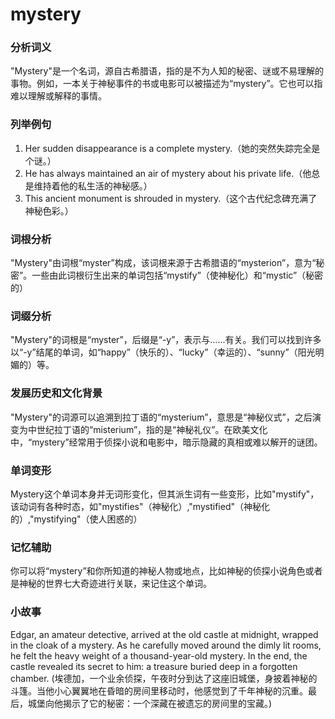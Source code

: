 # mystery

### 分析词义

  

"Mystery"是一个名词，源自古希腊语，指的是不为人知的秘密、谜或不易理解的事物。例如，一本关于神秘事件的书或电影可以被描述为“mystery”。它也可以指难以理解或解释的事情。

  

### 列举例句

  

1.  Her sudden disappearance is a complete mystery.（她的突然失踪完全是个谜。）
2.  He has always maintained an air of mystery about his private life.（他总是维持着他的私生活的神秘感。）
3.  This ancient monument is shrouded in mystery.（这个古代纪念碑充满了神秘色彩。）

  

### 词根分析

  

"Mystery"由词根“myster”构成，该词根来源于古希腊语的“mysterion”，意为“秘密”。一些由此词根衍生出来的单词包括“mystify”（使神秘化）和“mystic”（秘密的）

  

### 词缀分析

  

"Mystery"的词根是“myster”，后缀是“-y”，表示与……有关。我们可以找到许多以“-y”结尾的单词，如“happy”（快乐的）、“lucky”（幸运的）、“sunny”（阳光明媚的）等。

  

### 发展历史和文化背景

  

"Mystery"的词源可以追溯到拉丁语的“mysterium”，意思是“神秘仪式”，之后演变为中世纪拉丁语的“misterium”，指的是“神秘礼仪”。在欧美文化中，“mystery”经常用于侦探小说和电影中，暗示隐藏的真相或难以解开的谜团。

  

### 单词变形

  

Mystery这个单词本身并无词形变化，但其派生词有一些变形，比如"mystify"，该动词有各种时态，如"mystifies"（神秘化）,"mystified"（神秘化的）,"mystifying"（使人困惑的）

  

### 记忆辅助

  

你可以将“mystery”和你所知道的神秘人物或地点，比如神秘的侦探小说角色或者是神秘的世界七大奇迹进行关联，来记住这个单词。

  

### 小故事

  

Edgar, an amateur detective, arrived at the old castle at midnight, wrapped in the cloak of a mystery. As he carefully moved around the dimly lit rooms, he felt the heavy weight of a thousand-year-old mystery. In the end, the castle revealed its secret to him: a treasure buried deep in a forgotten chamber. (埃德加，一个业余侦探，午夜时分到达了这座旧城堡，身披着神秘的斗篷。当他小心翼翼地在昏暗的房间里移动时，他感觉到了千年神秘的沉重。最后，城堡向他揭示了它的秘密：一个深藏在被遗忘的房间里的宝藏。)
